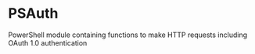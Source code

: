 # PSAuth
PowerShell module containing functions to make HTTP requests including OAuth 1.0 authentication
